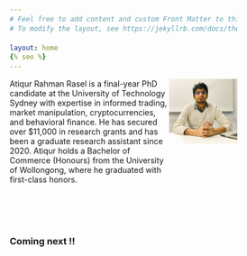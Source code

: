 ```yaml
---
# Feel free to add content and custom Front Matter to this file.
# To modify the layout, see https://jekyllrb.com/docs/themes/#overriding-theme-defaults

layout: home
{% seo %}
---
```


<style type="text/css" media="screen">
* {
  box-sizing: border-box;
}

.row {
  display: flex;
}

.left {
  flex: 70%;
}

.right {
  flex: 30%;
}

</style>

<div class="row">
<div class="left">
Atiqur Rahman Rasel is a final-year PhD candidate at the University of Technology Sydney with expertise in informed trading, market manipulation, cryptocurrencies, and behavioral finance. He has secured over $11,000 in research grants and has been a graduate research assistant since 2020. Atiqur holds a Bachelor of Commerce (Honours) from the University of Wollongong, where he graduated with first-class honors.
<br/>

<!-- <a href="cv.pdf">CV</a> -->

<br/>
<br/>
<br/>
<br/>

</div>


<div class="right">
<img src="profile pic 2.jpg" width="200" style="float:right">
</div>
</div>

<h3> Coming next !! </h3>

